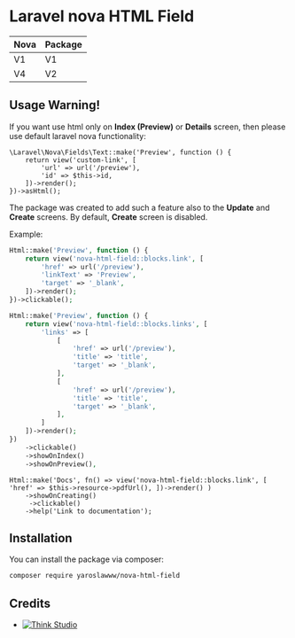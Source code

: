 # Laravel nova HTML Field

| Nova | Package |
|------|------|
| V1   | V1   |
| V4   | V2   |

## Usage Warning!

If you want use html only on **Index (Preview)** or **Details** screen, then please use default laravel nova functionality:

```injectablephp
\Laravel\Nova\Fields\Text::make('Preview', function () {
    return view('custom-link', [
        'url' => url('/preview'),
        'id' => $this->id,
    ])->render();
})->asHtml();
```

The package was created to add such a feature also to the **Update** and **Create** screens. 
By default, **Create** screen is disabled.

Example: 
```php
Html::make('Preview', function () {
    return view('nova-html-field::blocks.link', [
        'href' => url('/preview'),
        'linkText' => 'Preview',
        'target' => '_blank',
    ])->render();
})->clickable();

Html::make('Preview', function () {
    return view('nova-html-field::blocks.links', [
        'links' => [
            [
                'href' => url('/preview'),
                'title' => 'title',
                'target' => '_blank',
            ],
            [
                'href' => url('/preview'),
                'title' => 'title',
                'target' => '_blank',
            ],
        ]
    ])->render();
})
    ->clickable()
    ->showOnIndex()
    ->showOnPreview(),
```

```injectablephp
Html::make('Docs', fn() => view('nova-html-field::blocks.link', [ 'href' => $this->resource->pdfUrl(), ])->render() )
    ->showOnCreating()
     ->clickable()
    ->help('Link to documentation');
```

## Installation

You can install the package via composer:

```bash
composer require yaroslawww/nova-html-field
```

## Credits

- [![Think Studio](https://yaroslawww.github.io/images/sponsors/packages/logo-think-studio.png)](https://think.studio/)
